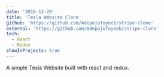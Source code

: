 ```yaml
---
date: '2018-12-29'
title: 'Tesla Website Clone'
github: 'https://github.com/AdepojuToyeeb/stripe-clone'
external: 'https://github.com/AdepojuToyeeb/stripe-clone'
tech:
  - React
  - Redux
showInProjects: true
---
```


A simple Tesla Website built with react and redux.
